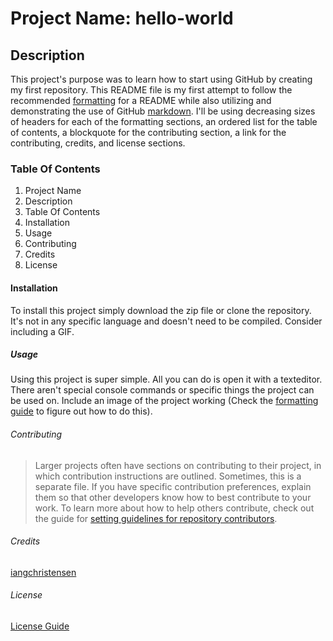 # Project Name: hello-world

## Description
This project's purpose was to learn how to start using GitHub by creating my first repository. This README file is my first attempt to follow the recommended [formatting](https://guides.github.com/features/wikis/) for a README while also utilizing and demonstrating the use of GitHub [markdown](https://guides.github.com/features/mastering-markdown/). I'll be using decreasing sizes of headers for each of the formatting sections, an ordered list for the table of contents, a blockquote for the contributing section, a link for the contributing, credits, and license sections.

### Table Of Contents
1. Project Name
1. Description
1. Table Of Contents
1. Installation
1. Usage
1. Contributing
1. Credits
1. License

#### Installation
To install this project simply download the zip file or clone the repository. It's not in any specific language and doesn't need to be compiled. Consider including a GIF.

##### Usage
Using this project is super simple. All you can do is open it with a texteditor. There aren't special console commands or specific things the project can be used on. Include an image of the project working (Check the [formatting guide](https://guides.github.com/features/mastering-markdown/) to figure out how to do this).

###### Contributing
> Larger projects often have sections on contributing to their project, in which contribution instructions are outlined. Sometimes, this is a separate file. If you have specific contribution preferences, explain them so that other developers know how to best contribute to your work. To learn more about how to help others contribute, check out the guide for [setting guidelines for repository contributors](https://docs.github.com/en/free-pro-team@latest/github/building-a-strong-community/setting-guidelines-for-repository-contributors).

###### Credits
[iangchristensen](https://github.com/iangchristensen)

###### License
[License Guide](https://choosealicense.com/)
